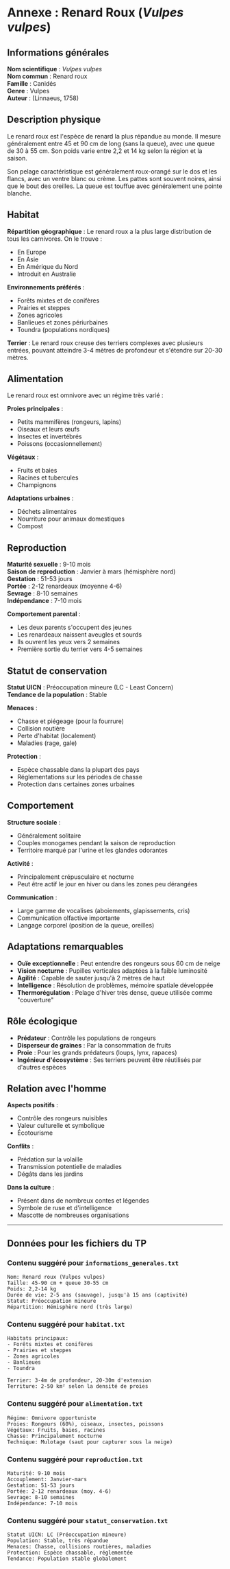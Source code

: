 # Annexe : Renard Roux (*Vulpes vulpes*)

## Informations générales

**Nom scientifique** : *Vulpes vulpes*  
**Nom commun** : Renard roux  
**Famille** : Canidés  
**Genre** : Vulpes  
**Auteur** : (Linnaeus, 1758)  

## Description physique

Le renard roux est l'espèce de renard la plus répandue au monde. Il mesure généralement entre 45 et 90 cm de long (sans la queue), avec une queue de 30 à 55 cm. Son poids varie entre 2,2 et 14 kg selon la région et la saison.

Son pelage caractéristique est généralement roux-orangé sur le dos et les flancs, avec un ventre blanc ou crème. Les pattes sont souvent noires, ainsi que le bout des oreilles. La queue est touffue avec généralement une pointe blanche.

## Habitat

**Répartition géographique** : Le renard roux a la plus large distribution de tous les carnivores. On le trouve :
- En Europe
- En Asie
- En Amérique du Nord
- Introduit en Australie

**Environnements préférés** :
- Forêts mixtes et de conifères
- Prairies et steppes
- Zones agricoles
- Banlieues et zones périurbaines
- Toundra (populations nordiques)

**Terrier** : Le renard roux creuse des terriers complexes avec plusieurs entrées, pouvant atteindre 3-4 mètres de profondeur et s'étendre sur 20-30 mètres.

## Alimentation

Le renard roux est omnivore avec un régime très varié :

**Proies principales** :
- Petits mammifères (rongeurs, lapins)
- Oiseaux et leurs œufs
- Insectes et invertébrés
- Poissons (occasionnellement)

**Végétaux** :
- Fruits et baies
- Racines et tubercules
- Champignons

**Adaptations urbaines** :
- Déchets alimentaires
- Nourriture pour animaux domestiques
- Compost

## Reproduction

**Maturité sexuelle** : 9-10 mois  
**Saison de reproduction** : Janvier à mars (hémisphère nord)  
**Gestation** : 51-53 jours  
**Portée** : 2-12 renardeaux (moyenne 4-6)  
**Sevrage** : 8-10 semaines  
**Indépendance** : 7-10 mois  

**Comportement parental** :
- Les deux parents s'occupent des jeunes
- Les renardeaux naissent aveugles et sourds
- Ils ouvrent les yeux vers 2 semaines
- Première sortie du terrier vers 4-5 semaines

## Statut de conservation

**Statut UICN** : Préoccupation mineure (LC - Least Concern)  
**Tendance de la population** : Stable  

**Menaces** :
- Chasse et piégeage (pour la fourrure)
- Collision routière
- Perte d'habitat (localement)
- Maladies (rage, gale)

**Protection** :
- Espèce chassable dans la plupart des pays
- Réglementations sur les périodes de chasse
- Protection dans certaines zones urbaines

## Comportement

**Structure sociale** :
- Généralement solitaire
- Couples monogames pendant la saison de reproduction
- Territoire marqué par l'urine et les glandes odorantes

**Activité** :
- Principalement crépusculaire et nocturne
- Peut être actif le jour en hiver ou dans les zones peu dérangées

**Communication** :
- Large gamme de vocalises (aboiements, glapissements, cris)
- Communication olfactive importante
- Langage corporel (position de la queue, oreilles)

## Adaptations remarquables

- **Ouïe exceptionnelle** : Peut entendre des rongeurs sous 60 cm de neige
- **Vision nocturne** : Pupilles verticales adaptées à la faible luminosité
- **Agilité** : Capable de sauter jusqu'à 2 mètres de haut
- **Intelligence** : Résolution de problèmes, mémoire spatiale développée
- **Thermorégulation** : Pelage d'hiver très dense, queue utilisée comme "couverture"

## Rôle écologique

- **Prédateur** : Contrôle les populations de rongeurs
- **Disperseur de graines** : Par la consommation de fruits
- **Proie** : Pour les grands prédateurs (loups, lynx, rapaces)
- **Ingénieur d'écosystème** : Ses terriers peuvent être réutilisés par d'autres espèces

## Relation avec l'homme

**Aspects positifs** :
- Contrôle des rongeurs nuisibles
- Valeur culturelle et symbolique
- Écotourisme

**Conflits** :
- Prédation sur la volaille
- Transmission potentielle de maladies
- Dégâts dans les jardins

**Dans la culture** :
- Présent dans de nombreux contes et légendes
- Symbole de ruse et d'intelligence
- Mascotte de nombreuses organisations

---

## Données pour les fichiers du TP

### Contenu suggéré pour `informations_generales.txt`
```
Nom: Renard roux (Vulpes vulpes)
Taille: 45-90 cm + queue 30-55 cm
Poids: 2,2-14 kg
Durée de vie: 2-5 ans (sauvage), jusqu'à 15 ans (captivité)
Statut: Préoccupation mineure
Répartition: Hémisphère nord (très large)
```

### Contenu suggéré pour `habitat.txt`
```
Habitats principaux:
- Forêts mixtes et conifères
- Prairies et steppes  
- Zones agricoles
- Banlieues
- Toundra

Terrier: 3-4m de profondeur, 20-30m d'extension
Territure: 2-50 km² selon la densité de proies
```

### Contenu suggéré pour `alimentation.txt`
```
Régime: Omnivore opportuniste
Proies: Rongeurs (60%), oiseaux, insectes, poissons
Végétaux: Fruits, baies, racines
Chasse: Principalement nocturne
Technique: Mulotage (saut pour capturer sous la neige)
```

### Contenu suggéré pour `reproduction.txt`
```
Maturité: 9-10 mois
Accouplement: Janvier-mars
Gestation: 51-53 jours
Portée: 2-12 renardeaux (moy. 4-6)
Sevrage: 8-10 semaines
Indépendance: 7-10 mois
```

### Contenu suggéré pour `statut_conservation.txt`
```
Statut UICN: LC (Préoccupation mineure)
Population: Stable, très répandue
Menaces: Chasse, collisions routières, maladies
Protection: Espèce chassable, réglementée
Tendance: Population stable globalement
```
